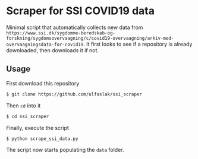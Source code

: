 # Scraper for SSI COVID19 data

Minimal script that automatically collects new data from `https://www.ssi.dk/sygdomme-beredskab-og-forskning/sygdomsovervaagning/c/covid19-overvaagning/arkiv-med-overvaagningsdata-for-covid19`.
It first looks to see if a repository is already downloaded, then downloads it if not.

## Usage

First download this repository
```bash
$ git clone https://github.com/ulfaslak/ssi_scraper
```

Then `cd` into it
```bash
$ cd ssi_scraper
```

Finally, execute the script
```bash
$ python scrape_ssi_data.py
```

The script now starts populating the `data` folder.

